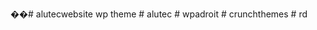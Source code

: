 ��#   a l u t e c website wp theme
 
 
#   a l u t e c  
 #   w p a d r o i t  
 #   c r u n c h t h e m e s  
 #   r d  
 